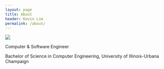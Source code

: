 ```yaml
---
layout: page
title: About
header: Kevin Lim
permalink: /about/
---
```


<img src="https://github.com/kevtool/ECE374_Video/raw/main/docs/img/face.png">

Computer & Software Engineer

Bachelor of Science in Computer Engineering, University of Illinois-Urbana Champaign